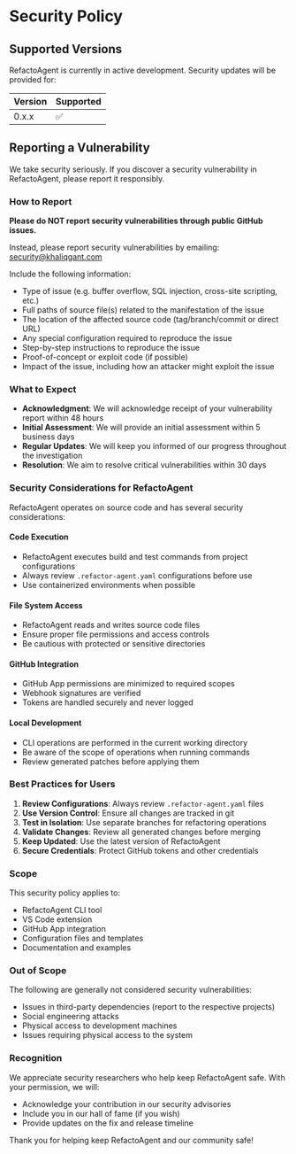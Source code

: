 # Security Policy

## Supported Versions

RefactoAgent is currently in active development. Security updates will be provided for:

| Version | Supported          |
| ------- | ------------------ |
| 0.x.x   | :white_check_mark: |

## Reporting a Vulnerability

We take security seriously. If you discover a security vulnerability in RefactoAgent, please report it responsibly.

### How to Report

**Please do NOT report security vulnerabilities through public GitHub issues.**

Instead, please report security vulnerabilities by emailing: security@khaliqgant.com

Include the following information:
- Type of issue (e.g. buffer overflow, SQL injection, cross-site scripting, etc.)
- Full paths of source file(s) related to the manifestation of the issue
- The location of the affected source code (tag/branch/commit or direct URL)
- Any special configuration required to reproduce the issue
- Step-by-step instructions to reproduce the issue
- Proof-of-concept or exploit code (if possible)
- Impact of the issue, including how an attacker might exploit the issue

### What to Expect

- **Acknowledgment**: We will acknowledge receipt of your vulnerability report within 48 hours
- **Initial Assessment**: We will provide an initial assessment within 5 business days
- **Regular Updates**: We will keep you informed of our progress throughout the investigation
- **Resolution**: We aim to resolve critical vulnerabilities within 30 days

### Security Considerations for RefactoAgent

RefactoAgent operates on source code and has several security considerations:

#### Code Execution
- RefactoAgent executes build and test commands from project configurations
- Always review `.refactor-agent.yaml` configurations before use
- Use containerized environments when possible

#### File System Access
- RefactoAgent reads and writes source code files
- Ensure proper file permissions and access controls
- Be cautious with protected or sensitive directories

#### GitHub Integration
- GitHub App permissions are minimized to required scopes
- Webhook signatures are verified
- Tokens are handled securely and never logged

#### Local Development
- CLI operations are performed in the current working directory
- Be aware of the scope of operations when running commands
- Review generated patches before applying them

### Best Practices for Users

1. **Review Configurations**: Always review `.refactor-agent.yaml` files
2. **Use Version Control**: Ensure all changes are tracked in git
3. **Test in Isolation**: Use separate branches for refactoring operations
4. **Validate Changes**: Review all generated changes before merging
5. **Keep Updated**: Use the latest version of RefactoAgent
6. **Secure Credentials**: Protect GitHub tokens and other credentials

### Scope

This security policy applies to:
- RefactoAgent CLI tool
- VS Code extension
- GitHub App integration
- Configuration files and templates
- Documentation and examples

### Out of Scope

The following are generally not considered security vulnerabilities:
- Issues in third-party dependencies (report to the respective projects)
- Social engineering attacks
- Physical access to development machines
- Issues requiring physical access to the system

### Recognition

We appreciate security researchers who help keep RefactoAgent safe. With your permission, we will:
- Acknowledge your contribution in our security advisories
- Include you in our hall of fame (if you wish)
- Provide updates on the fix and release timeline

Thank you for helping keep RefactoAgent and our community safe!